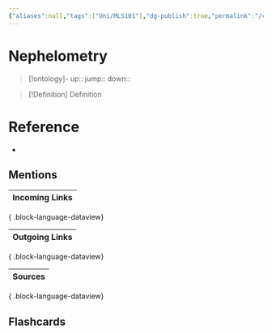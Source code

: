 ```yaml
---
{"aliases":null,"tags":["Uni/MLS101"],"dg-publish":true,"permalink":"/cards/nephelometry/","dgPassFrontmatter":true}
---
```


# Nephelometry

> [!ontology]-
> up:: 
> jump:: 
> down:: 

> [!Definition] Definition

# Reference

- 

## Mentions

| Incoming Links |
| -------------- |

{ .block-language-dataview}

| Outgoing Links |
| -------------- |

{ .block-language-dataview}

| Sources |
| ------- |

{ .block-language-dataview}

## Flashcards